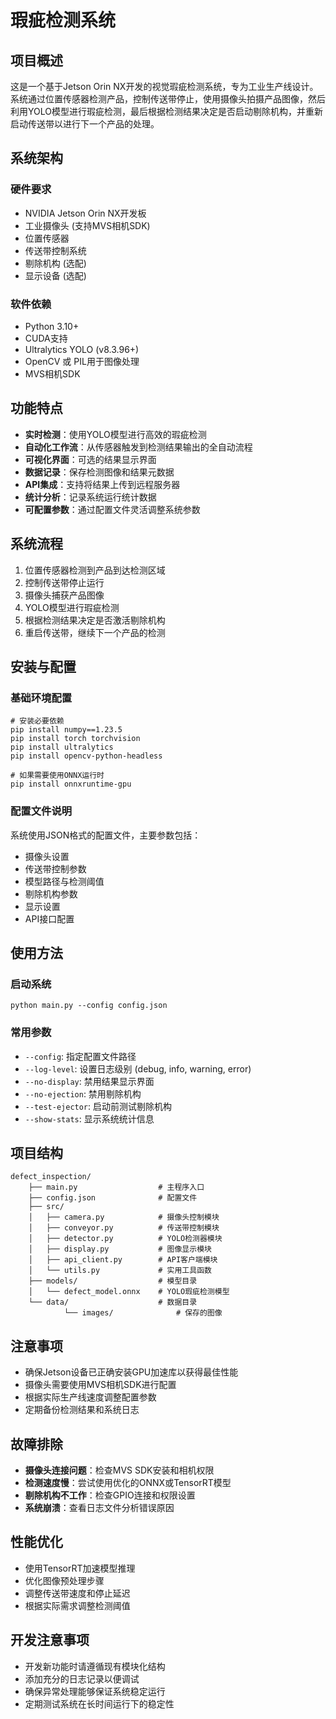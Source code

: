 # 瑕疵检测系统

## 项目概述
这是一个基于Jetson Orin NX开发的视觉瑕疵检测系统，专为工业生产线设计。系统通过位置传感器检测产品，控制传送带停止，使用摄像头拍摄产品图像，然后利用YOLO模型进行瑕疵检测，最后根据检测结果决定是否启动剔除机构，并重新启动传送带以进行下一个产品的处理。

## 系统架构

### 硬件要求
- NVIDIA Jetson Orin NX开发板
- 工业摄像头 (支持MVS相机SDK)
- 位置传感器
- 传送带控制系统
- 剔除机构 (选配)
- 显示设备 (选配)

### 软件依赖
- Python 3.10+
- CUDA支持
- Ultralytics YOLO (v8.3.96+)
- OpenCV 或 PIL用于图像处理
- MVS相机SDK

## 功能特点
- **实时检测**：使用YOLO模型进行高效的瑕疵检测
- **自动化工作流**：从传感器触发到检测结果输出的全自动流程
- **可视化界面**：可选的结果显示界面
- **数据记录**：保存检测图像和结果元数据
- **API集成**：支持将结果上传到远程服务器
- **统计分析**：记录系统运行统计数据
- **可配置参数**：通过配置文件灵活调整系统参数

## 系统流程
1. 位置传感器检测到产品到达检测区域
2. 控制传送带停止运行
3. 摄像头捕获产品图像
4. YOLO模型进行瑕疵检测
5. 根据检测结果决定是否激活剔除机构
6. 重启传送带，继续下一个产品的检测

## 安装与配置
### 基础环境配置
```
# 安装必要依赖
pip install numpy==1.23.5
pip install torch torchvision
pip install ultralytics
pip install opencv-python-headless

# 如果需要使用ONNX运行时
pip install onnxruntime-gpu
```
### 配置文件说明
系统使用JSON格式的配置文件，主要参数包括：
- 摄像头设置
- 传送带控制参数
- 模型路径与检测阈值
- 剔除机构参数
- 显示设置
- API接口配置

## 使用方法
### 启动系统
```
python main.py --config config.json
```
### 常用参数
- `--config`: 指定配置文件路径
- `--log-level`: 设置日志级别 (debug, info, warning, error)
- `--no-display`: 禁用结果显示界面
- `--no-ejection`: 禁用剔除机构
- `--test-ejector`: 启动前测试剔除机构
- `--show-stats`: 显示系统统计信息

## 项目结构
```
defect_inspection/
    ├── main.py                  # 主程序入口
    ├── config.json              # 配置文件
    ├── src/
    │   ├── camera.py            # 摄像头控制模块
    │   ├── conveyor.py          # 传送带控制模块
    │   ├── detector.py          # YOLO检测器模块
    │   ├── display.py           # 图像显示模块
    │   ├── api_client.py        # API客户端模块
    │   └── utils.py             # 实用工具函数
    ├── models/                  # 模型目录
    │   └── defect_model.onnx    # YOLO瑕疵检测模型
    └── data/                    # 数据目录
            └── images/              # 保存的图像
```

## 注意事项
- 确保Jetson设备已正确安装GPU加速库以获得最佳性能
- 摄像头需要使用MVS相机SDK进行配置
- 根据实际生产线速度调整配置参数
- 定期备份检测结果和系统日志

## 故障排除
- **摄像头连接问题**：检查MVS SDK安装和相机权限
- **检测速度慢**：尝试使用优化的ONNX或TensorRT模型
- **剔除机构不工作**：检查GPIO连接和权限设置
- **系统崩溃**：查看日志文件分析错误原因

## 性能优化
- 使用TensorRT加速模型推理
- 优化图像预处理步骤
- 调整传送带速度和停止延迟
- 根据实际需求调整检测阈值

## 开发注意事项
- 开发新功能时请遵循现有模块化结构
- 添加充分的日志记录以便调试
- 确保异常处理能够保证系统稳定运行
- 定期测试系统在长时间运行下的稳定性